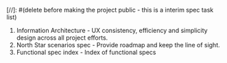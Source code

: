 
[//]: #(delete before making the project public - this is a interim spec task list)

1. Information Architecture - UX consistency, efficiency and simplicity design across all project efforts.
2. North Star scenarios spec - Provide roadmap and keep the line of sight.
3. Functional spec index - Index of functional specs

